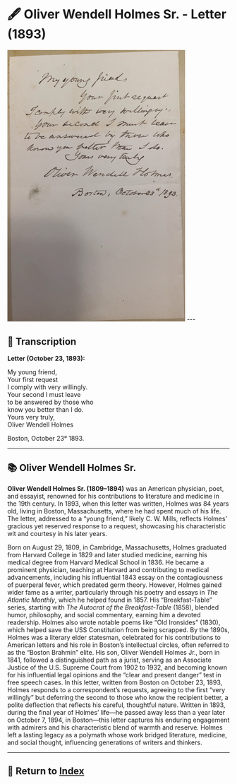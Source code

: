# 🖋️ Oliver Wendell Holmes Sr. - Letter (1893)

<img src="assets/Holmes_Letter.jpg" alt="Holmes Letter" style="max-width: 80%; height: auto;"/>
---

## 📜 Transcription

**Letter (October 23, 1893):**  

My young friend,  
Your first request  
I comply with very willingly.  
Your second I must leave  
to be answered by those who  
know you better than I do.  
Yours very truly,  
Oliver Wendell Holmes  

Boston, October 23ᵈ 1893.  

---

## 📚 Oliver Wendell Holmes Sr.

**Oliver Wendell Holmes Sr. (1809–1894)** was an American physician, poet, and essayist, renowned for his contributions to literature and medicine in the 19th century. In 1893, when this letter was written, Holmes was 84 years old, living in Boston, Massachusetts, where he had spent much of his life. The letter, addressed to a “young friend,” likely C. W. Mills, reflects Holmes’ gracious yet reserved response to a request, showcasing his characteristic wit and courtesy in his later years.

Born on August 29, 1809, in Cambridge, Massachusetts, Holmes graduated from Harvard College in 1829 and later studied medicine, earning his medical degree from Harvard Medical School in 1836. He became a prominent physician, teaching at Harvard and contributing to medical advancements, including his influential 1843 essay on the contagiousness of puerperal fever, which predated germ theory. However, Holmes gained wider fame as a writer, particularly through his poetry and essays in *The Atlantic Monthly*, which he helped found in 1857. His “Breakfast-Table” series, starting with *The Autocrat of the Breakfast-Table* (1858), blended humor, philosophy, and social commentary, earning him a devoted readership. Holmes also wrote notable poems like “Old Ironsides” (1830), which helped save the USS Constitution from being scrapped. By the 1890s, Holmes was a literary elder statesman, celebrated for his contributions to American letters and his role in Boston’s intellectual circles, often referred to as the “Boston Brahmin” elite. His son, Oliver Wendell Holmes Jr., born in 1841, followed a distinguished path as a jurist, serving as an Associate Justice of the U.S. Supreme Court from 1902 to 1932, and becoming known for his influential legal opinions and the “clear and present danger” test in free speech cases. In this letter, written from Boston on October 23, 1893, Holmes responds to a correspondent’s requests, agreeing to the first “very willingly” but deferring the second to those who know the recipient better, a polite deflection that reflects his careful, thoughtful nature. Written in 1893, during the final year of Holmes’ life—he passed away less than a year later on October 7, 1894, in Boston—this letter captures his enduring engagement with admirers and his characteristic blend of warmth and reserve. Holmes left a lasting legacy as a polymath whose work bridged literature, medicine, and social thought, influencing generations of writers and thinkers.

---

## 🔗 Return to [Index](index.md)